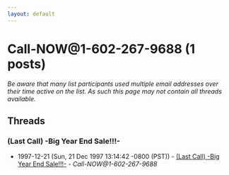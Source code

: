```yaml
---
layout: default
---
```


# Call-NOW@1-602-267-9688 (1 posts)

_Be aware that many list participants used multiple email addresses over their time active on the list. As such this page may not contain all threads available._

## Threads

### (Last Call) -Big Year End Sale!!!-
+ 1997-12-21 (Sun, 21 Dec 1997 13:14:42 -0800 (PST)) - [(Last Call) -Big Year End Sale!!!-](/archive/1997/12/7ffcf7563cfbf15749fd5f4b4eda0d34fbb8d136935982feb5f736ed133b9715) - _Call-NOW@1-602-267-9688_

